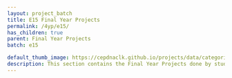 ```yaml
---
layout: project_batch
title: E15 Final Year Projects
permalink: /4yp/e15/
has_children: true
parent: Final Year Projects
batch: e15

default_thumb_image: https://cepdnaclk.github.io/projects/data/categories/fyp/thumbnail.jpg
description: This section contains the Final Year Projects done by students as a part of CO421 & CO 425 in their final year
---
```

